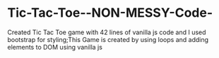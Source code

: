# Tic-Tac-Toe--NON-MESSY-Code-
Created Tic Tac Toe game with 42 lines of vanilla js code and I used bootstrap for styling;This Game is created by using loops and adding elements to DOM using vanilla js
